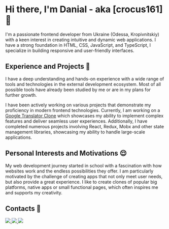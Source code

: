# Hi there, I'm Danial - aka [crocus161]👋

I'm a passionate frontend developer from Ukraine (Odessa, Kropivnitskiy) with a keen interest in creating intuitive and dynamic web applications. I have a strong foundation in HTML, CSS, JavaScript, and TypeScript, I specialize in building responsive and user-friendly interfaces.

## Experience and Projects 🧐
I have a deep understanding and hands-on experience with a wide range of tools and technologies in the external development ecosystem. Most of all possible tools have already been studied by me or are in my plans for further growth.

I have been actively working on various projects that demonstrate my proficiency in modern frontend technologies. Currently, I am working on a [Google Translator Clone](https://translator--copy.web.app/text) which showcases my ability to implement complex features and deliver seamless user experiences. Additionally, I have completed numerous projects involving React, Redux, Mobx and other state management libraries, showcasing my ability to handle large-scale applications.

## Personal Interests and Motivations 😌
My web development journey started in school with a fascination with how websites work and the endless possibilities they offer. I am particularly motivated by the challenge of creating apps that not only meet user needs, but also provide a great experience. I like to create clones of popular big platforms, native apps or small functional pages, which often inspires me and supports my creativity.

## Сontacts 🙌
<p>
  <a href="mailto:crocus161@gmail.com">
    <img src="https://img.shields.io/badge/Gmail-D14836?style=for-the-badge&logo=gmail&logoColor=white"/>
  </a>
  <a href="https://t.me/crocus161">
    <img src="https://img.shields.io/badge/Telegram-2CA5E0?style=for-the-badge&logo=telegram&logoColor=white" />
  </a>
  <a href="https://www.linkedin.com/in/crocus161/">
    <img src="https://img.shields.io/badge/LinkedIn-0077B5?style=for-the-badge&logo=linkedin&logoColor=white" />
  </a>
</p>
